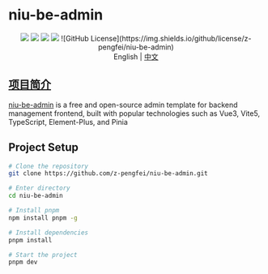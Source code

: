 # niu-be-admin

<div align="center">
    <img src="https://img.shields.io/badge/Vue-3.4.21-brightgreen.svg"/>
    <img src="https://img.shields.io/badge/Vite-5.2.8-green.svg"/>
    <img src="https://img.shields.io/badge/Element Plus-2.7.4-blue.svg"/>
    <img src="https://img.shields.io/badge/license-MIT-green.svg"/>
    ![GitHub License](https://img.shields.io/github/license/z-pengfei/niu-be-admin)
    <div align="center"> English | <a href="./README.md">中文</div>
</div>

## 项目简介

[niu-be-admin](https://github.com/z-pengfei/niu-be-admin.git) is a free and open-source admin template for backend management frontend, built with popular technologies such as Vue3, Vite5, TypeScript, Element-Plus, and Pinia

## Project Setup

```bash
# Clone the repository
git clone https://github.com/z-pengfei/niu-be-admin.git

# Enter directory
cd niu-be-admin

# Install pnpm
npm install pnpm -g

# Install dependencies
pnpm install

# Start the project
pnpm dev
```
